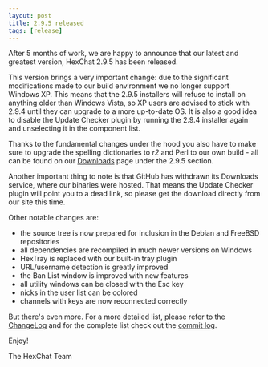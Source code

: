 ```yaml
---
layout: post
title: 2.9.5 released
tags: [release]
---
```


After 5 months of work, we are happy to announce that our latest and greatest
version, HexChat 2.9.5 has been released.

This version brings a very important change: due to the significant
modifications made to our build environment we no longer support Windows XP.
This means that the 2.9.5 installers will refuse to install on anything older
than Windows Vista, so XP users are advised to stick with 2.9.4 until they can
upgrade to a more up-to-date OS. It is also a good idea to disable the Update
Checker plugin by running the 2.9.4 installer again and unselecting it in the
component list.

Thanks to the fundamental changes under the hood you also have to make sure to
upgrade the spelling dictionaries to _r2_ and Perl to our own build - all can
be found on our [Downloads](http://hexchat.org/downloads.html) page under the
2.9.5 section.

Another important thing to note is that GitHub has withdrawn its Downloads
service, where our binaries were hosted. That means the Update Checker plugin
will point you to a dead link, so please get the download directly from our
site this time.

Other notable changes are:
- the source tree is now prepared for inclusion in the Debian and FreeBSD repositories
- all dependencies are recompiled in much newer versions on Windows
- HexTray is replaced with our built-in tray plugin
- URL/username detection is greatly improved
- the Ban List window is improved with new features
- all utility windows can be closed with the Esc key
- nicks in the user list can be colored
- channels with keys are now reconnected correctly

But there's even more. For a more detailed list, please refer to the
[ChangeLog](https://hexchat.readthedocs.org/en/latest/changelog.html) and for
the complete list check out the
[commit log](https://github.com/hexchat/hexchat/commits/v2.9.5).

Enjoy!

The HexChat Team
